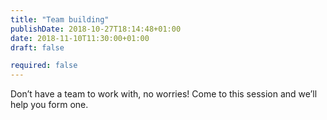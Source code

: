 ```yaml
---
title: "Team building"
publishDate: 2018-10-27T18:14:48+01:00
date: 2018-11-10T11:30:00+01:00
draft: false

required: false
---
```

Don’t have a team to work with, no worries! Come to this session and we’ll help you form one.
